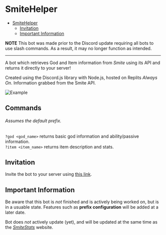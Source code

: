 # SmiteHelper

- [SmiteHelper](#discord-smitestats-bot)
  * [Invitation](#invitation)
  * [Important Information](#important-information)

**NOTE** This bot was made prior to the Discord update requiring all bots to use slash commands. As a result, it may no longer function as intended.

---

A bot which retrieves God and Item information from _Smite_ using its API and returns it directly to your server!

Created using the Discord.js library with Node.js, hosted on Replits _Always On_. Information grabbed from the Smite API.

![Example](Images/Example.png)

## Commands

###### _Assumes the default prefix._

`?god <god_name>` returns basic god information and ability/passive information.<br>
`?item <item_name>` returns item description and stats.

## Invitation

Invite the bot to your server using [this link](https://discord.com/api/oauth2/authorize?client_id=952419748963033119&permissions=19456&scope=bot). 

## Important Information

Be aware that this bot is _not_ finished and is actively being worked on, but is in a usuable state. Features such as **prefix configuration** will be added at a later date.

Bot does _not_ actively update (yet), and will be updated at the same time as the [_SmiteStats_](http://smitebuildmaker.com) website.

